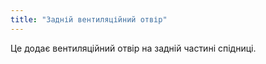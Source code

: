 ```yaml
---
title: "Задній вентиляційний отвір"
---
```


Це додає вентиляційний отвір на задній частині спідниці.





